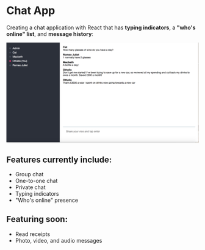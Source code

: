 
# Chat App

Creating a chat application with React that has **typing indicators**, a **"who's online" list**, and **message history**:

![](media/chat-app.png)

## Features currently include:
* Group chat
* One-to-one chat
* Private chat
* Typing indicators
* "Who's online" presence

## Featuring soon:
* Read receipts
* Photo, video, and audio messages